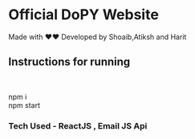 <h1>Official DoPY Website</h1>
Made with ❤️❤️
Developed by Shoaib,Atiksh and Harit
<h2>Instructions for running</h2>
<br>
<p>npm i<br>
npm start<br>
</p>

<h3>Tech Used - ReactJS , Email JS Api</h3>


 
